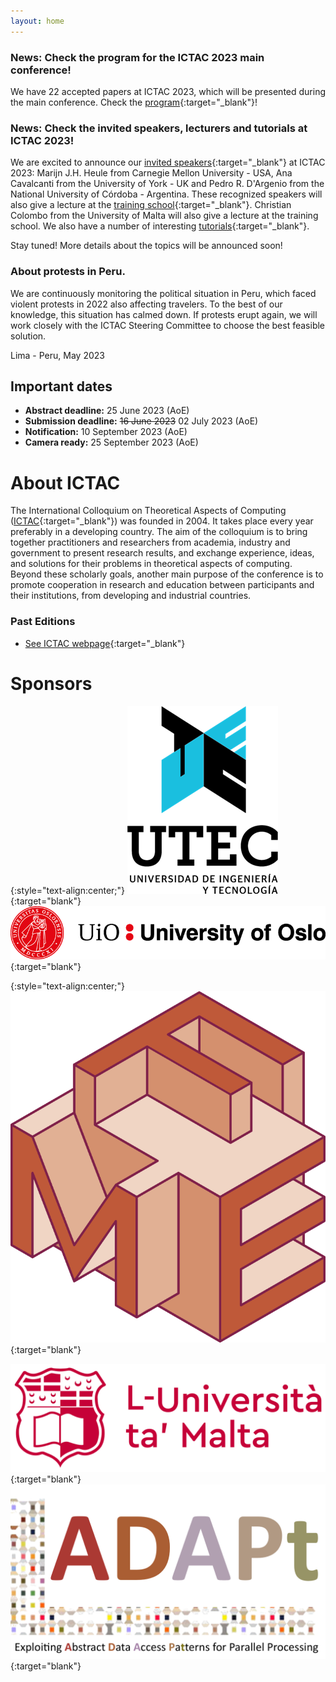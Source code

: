 ```yaml
---
layout: home
---
```

<!--
# Welcome to ICTAC 2023!

The 20th International Colloquium on Theoretical Aspects of Computing will
take place in Lima - Peru, on 04-08 December 2023. ICTAC 2023 will be
hosted by UTEC, Lima - Peru.
 -->
### News: Check the program for the ICTAC 2023 main conference!

We have 22 accepted papers at ICTAC 2023, which will be presented during the main conference. Check the [program](https://easychair.org/smart-program/ICTAC2023/){:target="_blank"}!

### News: Check the invited speakers, lecturers and tutorials at ICTAC 2023!

We are excited to announce our [invited speakers](https://ictac2023.compsust.utec.edu.pe/speakers/){:target="_blank"}  at ICTAC 2023: Marijn J.H. Heule  from Carnegie Mellon University - USA,  Ana Cavalcanti  from the University of York - UK and Pedro R. D'Argenio from the National University of Córdoba - Argentina.  These recognized speakers will also give a lecture at the [training school](https://ictac2023.compsust.utec.edu.pe/school/){:target="_blank"}. Christian Colombo from the University of Malta will also give a lecture at the training school. We also have a number of interesting [tutorials](https://ictac2023.compsust.utec.edu.pe/tutorials/){:target="_blank"}.

Stay tuned! More details about the topics will be announced soon!
 
<!-- ### News: deadline extended and special issue journal 

- The submission deadline for ICTAC has been extended by two weeks. __New firm 
  deadlines are 25 June (abstract) and 02 July (papers).__ However, authors are 
  encouraged to submit abstracts as soon as possible to ease the planning of 
  the reviewing process.

- Authors of a selected subset of accepted papers will be invited to submit
  an extended version of their papers to a special issue in the journal
  Theoretical Computer Science (TCS):
  https://www.sciencedirect.com/journal/theoretical-computer-science  -->
 
### About protests in Peru.
 
We are continuously monitoring the political situation in Peru, which faced violent protests in 2022 also affecting travelers. To the best of our knowledge, this situation has calmed down. If protests erupt again, we will work closely with the ICTAC Steering Committee to choose the best feasible solution.
 
Lima - Peru, May 2023


## Important dates

 - __Abstract deadline:__  25 June 2023 (AoE)
 - __Submission deadline:__ ~~16 June 2023~~ 02 July 2023 (AoE)
 - __Notification:__ 10 September 2023 (AoE)
 - __Camera ready:__  25 September 2023 (AoE) 


# About ICTAC

The International Colloquium on Theoretical Aspects of Computing ([ICTAC](https://ictac.isp.uni-luebeck.de/about){:target="_blank"}) was founded in 2004. It takes place every year preferably in a developing country. The aim of the colloquium is to bring together practitioners and researchers from academia, industry and government to present research results, and exchange experience, ideas, and solutions for their problems in theoretical aspects of computing. Beyond these scholarly goals, another main purpose of the conference is to promote cooperation in research and education between participants and their institutions, from developing and industrial countries.


### Past Editions

- [See ICTAC webpage](https://ictac.isp.uni-luebeck.de/previous-events){:target="_blank"}



# Sponsors

{:style="text-align:center;"}
[![logo](assets/img/logo-utec.png "logo")](https://utec.edu.pe/en){:target="blank"}
[![logo](assets/img/logo-uio.png "logo")](https://www.uio.no/english/){:target="blank"}

{:style="text-align:center;"}
[![logo](assets/img/logo-fme.jpg "logo")](https://www.fmeurope.org/){:target="blank"}
<!-- [![logo](assets/img/logo-sigsoft.png "logo")](https://www.sigsoft.org/){:target="blank"}  -->
[![logo](assets/img/logo-malta.png "logo")](https://www.um.edu.mt/ict/){:target="blank"}
[![logo](assets/img/logo-adapt-transp.png "logo")](https://www.mn.uio.no/ifi/english/research/projects/adapt/){:target="blank"}



